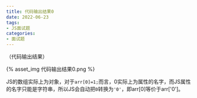 ```yaml
---
title: 代码输出结果0
date: 2022-06-23
tags:
- JS面试题
categories:
- 面试题
---
```

（代码输出结果）


<!--more-->
{% asset_img 代码输出结果0.png %}

JS的数组实际上为对象，对于`arr[0]=1;`而言，0实际上为属性的名字，而JS属性的名字只能是字符串，所以JS会自动把`0`转换为`'0'`，即arr[0]等价于arr['0']。

